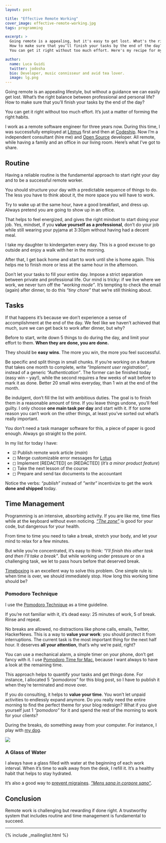 ```yaml
---
layout: post

title: "Effective Remote Working"
cover_image: effective-remote-working.jpg
tags: programming

excerpt: >
  Going remote is a appealing, but it's easy to get lost. What's the right balance between professional and personal life?
  How to make sure that you’ll finish your tasks by the end of the day?
  You can get it right without too much effort. Here's my recipe for my last three years of remote working.

author:
  name: Luca Guidi
  twitter: jodosha
  bio: Developer, music connisseur and avid tea lover.
  image: lg.png
---
```


Going remote is an appealing lifestyle, but without a guidance we can easily get lost. What’s the right balance between professional and personal life? How to make sure that you’ll finish your tasks by the end of the day?

You can get it right without too much effort. It’s just a matter of forming the right habits.

I work as a remote software engineer for three years now. During this time, I was successfully employed at [Litmus](https://litmus.com) first and then at [Codeship](https://codeship.com). Now I’m a independent consultant (hire me) and [Open Source](https://github.com/jodosha) developer. All remote, while having a family and an office in our living room.
Here’s what I’ve got to share.

## Routine

Having a reliable routine is the fundamental approach to start right your day and to be a successful remote worker.

You should structure your day with a predictable sequence of things to do. The less you have to think about it, the more space you will have to work.

Try to wake up at the same hour, have a good breakfast, and dress up. Always pretend you are going to show up in an office.

That helps to feel energized, and gives the right mindset to start doing your job. Yes, mindset, if you **value yourself as a professional**, don’t do your job while still wearing your pyjama at 3:30pm without having had a decent meal.

I take my daughter to kindergarten every day. This is a good excuse to go outside and enjoy a walk with her in the morning.

After that, I get back home and start to work until she is home again. This helps me to finish more or less at the same hour in the afternoon.

Don’t let your tasks to fill your entire day. Impose a strict separation between private and professional life. Our mind is tricky: if we live where we work, we never turn off the _“working mode”_. It’s tempting to check the email (again) after dinner, to do this _“tiny chore”_ that we’re still thinking about.

## Tasks

If that happens it’s because we don’t experience a sense of accomplishment at the end of the day. We feel like we haven’t achieved that much, sure we can get back to work after dinner, but why?

Before to start, write down 5 things to do during the day, and limit your effort to them. **When they are done, you are done.**

They should be **easy wins**. The more you win, the more you feel successful.

Be specific and split things in small chunks. If you’re working on a feature that takes one month to complete, write _“Implement user registration”_, instead of a generic _“Authentication”_. The former can be finished today (easy win – yay!), while the second requires a few weeks of wait before to mark it as done. Better 20 small wins everyday, than 1 win at the end of the month.

Be indulgent, don’t fill the list with ambitious duties. The goal is to finish them in a reasonable amount of time. If you leave things undone, you’ll feel guilty. I only choose **one main task per day** and start with it. If for some reason you can’t work on the other things, at least you’ve sorted out what’s really important.

You don’t need a task manager software for this, a piece of paper is good enough. Always go straight to the point.

In my list for today I have:

  - ☑︎ Publish remote work article (_main_)
  - ◻︎ Merge customizable error messages for [Lotus](http://lotusrb.org)
  - ◻︎ Implement [REDACTED] on [REDACTED] (_It’s a minor product feature_)
  - ◻︎ Take the next lesson of the course
  - ◻︎ Prepare and send tax documents to the accountant

Notice the verbs: _“publish”_ instead of _”write”_ incentivize to get the work **done and shipped** today.

## Time Management

Programming is an intensive, absorbing activity. If you are like me, time flies while at the keyboard without even noticing. [_“The zone”_](https://en.wikipedia.org/wiki/Flow_(psychology)) is good for your code, but dangerous for your health.

From time to time you need to take a break, stretch your body, and let your mind to relax for a few minutes.

But while you’re concentrated, it’s easy to think: _“I’ll finish this other task and then I’ll take a break”_. But while working under pressure or on a challenging task, we let to pass hours before that deserved break.

[Timeboxing](https://en.wikipedia.org/wiki/Timeboxing) is an excellent way to solve this problem. One simple rule is: when time is over, we should immediately stop. How long this working time should be?

### Pomodoro Technique

I use the [Pomodoro Technique](http://pomodorotechnique.com) as a time guideline.

If you’re not familiar with it, it’s dead easy: 25 minutes of work, 5 of break. Rinse and repeat.

No breaks are allowed, no distractions like phone calls, emails, Twitter, HackerNews. This is a way to **value your work**: you should protect it from interruptions. The current task is the most important thing for the next half hour. It deserves **all your attention**, that’s why we’re paid, right?

You can use a mechanical alarm, a simple timer on your phone, don’t get fancy with it. I use [Pomodoro Time for Mac](http://xwavesoft.com/pomodoro-timer-for-iphone-ipad-mac-os-x.html), because I want always to have a look at the remaining time.

This approach helps to quantify your tasks and get things done. For instance, I allocated 5 _”pomodoros”_ for this blog post, so I have to publish it when they’re terminated and move over.

If you do consulting, it helps to **value your time**. You won’t let unpaid activities to endlessly expand anymore. Do you really need the entire morning to find the perfect theme for your blog redesign? What if you give yourself just 1 _“pomodoro”_ for it and spend the rest of the morning to work for your clients?

During the breaks, do something away from your computer. For instance, I play with [my dog](https://instagram.com/p/8iH030BgiZ/).

![](https://scontent-mxp1-1.cdninstagram.com/hphotos-xaf1/t51.2885-15/e35/12142645_1207531985939846_1255905142_n.jpg)

### A Glass of Water

I always have a glass filled with water at the beginning of each work interval. When it’s time to walk away from the desk, I refill it. It’s a healthy habit that helps to stay hydrated.

It’s also a good way to [prevent migraines](http://www.healthcentral.com/migraine/triggers-39683-5.html). _[”Mens sana in corpore sano”](https://en.wikipedia.org/wiki/Mens_sana_in_corpore_sano)_.

## Conclusion

Remote work is challenging but rewarding if done right. A trustworthy system that includes routine and time management is fundamental to succeed.

<hr>

{% include _mailinglist.html %}
